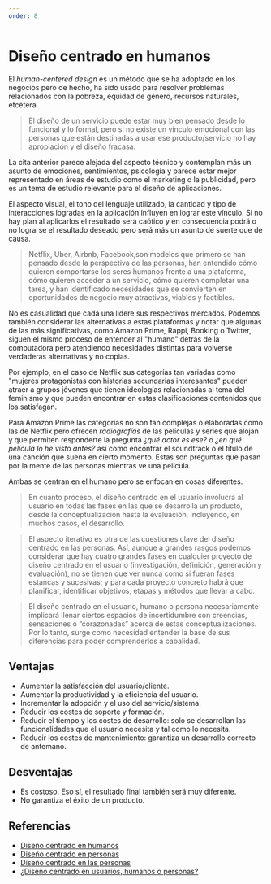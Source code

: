 ```yaml
---
order: 8
---
```


# Diseño centrado en humanos

El _human-centered design_ es un método que se ha adoptado en los negocios pero de hecho, ha sido usado para resolver problemas relacionados con la pobreza, equidad de género, recursos naturales, etcétera.

> El diseño de un servicio puede estar muy bien pensado desde lo funcional y lo formal, pero si no existe un vínculo emocional con las personas que están destinadas a usar ese producto/servicio no hay apropiación y el diseño fracasa.

La cita anterior parece alejada del aspecto técnico y contemplan más un asunto de emociones, sentimientos, psicología y parece estar mejor representado en áreas de estudio como el marketing o la publicidad, pero es un tema de estudio relevante para el diseño de aplicaciones.

El aspecto visual, el tono del lenguaje utilizado, la cantidad y tipo de interacciones logradas en la aplicación influyen en lograr este vínculo. Si no hay plan al aplicarlos el resultado será caótico y en consecuencia podrá o no lograrse el resultado deseado pero será más un asunto de suerte que de causa.

> Netflix, Uber, Airbnb, Facebook,son modelos que primero se han pensado desde la perspectiva de las personas, han entendido cómo quieren comportarse los seres humanos frente a una plataforma, cómo quieren acceder a un servicio, cómo quieren completar una tarea, y han identificado necesidades que se convierten en oportunidades de negocio muy atractivas, viables y factibles.

No es casualidad que cada  una lidere sus respectivos mercados. Podemos también considerar las alternativas a estas plataformas y notar que algunas de las más significativas, como Amazon Prime, Rappi, Booking o Twitter, siguen el mismo proceso de entender al "humano" detrás de la computadora pero atendiendo necesidades distintas para volverse verdaderas alternativas y no copias.	

Por ejemplo, en el caso de Netflix sus categorías tan variadas como "mujeres protagonistas con historias secundarias interesantes" pueden atraer a grupos jóvenes que tienen ideologías relacionadas al tema del feminismo y que pueden encontrar en estas clasificaciones contenidos que los satisfagan. 

Para Amazon Prime las categorías no son tan complejas o elaboradas como las de Netflix pero ofrecen _radiografías_ de las películas y series que alojan y que permiten responderte la pregunta _¿qué actor es ese?_ o _¿en qué película lo he visto antes?_ así como encontrar el soundtrack o el título de una canción que suena en cierto momento. Estas son preguntas que pasan por la mente de las personas mientras ve una película. 

Ambas se centran en el humano pero se enfocan en cosas diferentes.

> En cuanto proceso, el diseño centrado en el usuario involucra al usuario en todas las fases en las que se desarrolla un producto, desde la conceptualización hasta la evaluación, incluyendo, en muchos casos, el desarrollo.

> El aspecto iterativo es otra de las cuestiones clave del diseño centrado en las personas. Así, aunque a grandes rasgos podemos considerar que hay cuatro grandes fases en cualquier proyecto de diseño centrado en el usuario (investigación, definición, generación y evaluación), no se tienen que ver nunca como si fueran fases estancas y sucesivas; y para cada proyecto concreto habrá que planificar, identificar objetivos, etapas y métodos que llevar a cabo.

> El diseño centrado en el usuario, humano o persona necesariamente implicará llenar ciertos espacios de incertidumbre con creencias, sensaciones o “corazonadas” acerca de estas conceptualizaciones. Por lo tanto, surge como necesidad entender la base de sus diferencias para poder comprenderlos a cabalidad.

## Ventajas

- Aumentar la satisfacción del usuario/cliente.
- Aumentar la productividad y la eficiencia del usuario.
- Incrementar la adopción y el uso del servicio/sistema.
- Reducir los costes de soporte y formación.
- Reducir el tiempo y los costes de desarrollo: solo se desarrollan las funcionalidades que el usuario necesita y tal como lo necesita.
- Reducir los costes de mantenimiento: garantiza un desarrollo correcto de antemano.

## Desventajas

- Es costoso. Eso sí, el resultado final también será muy diferente.
- No garantiza el éxito de un producto.


## Referencias

- [Diseño centrado en humanos](https://www.academia.edu/37383294/Dise%C3%B1o_centrado_en_lo_humano)
- [Diseño centrado en personas](https://ilab.net/la-metodologia-del-s-xxi-diseno-centrado-en-personas/)
- [Diseño centrado en las personas](http://design-toolkit.recursos.uoc.edu/es/diseno-centrado-en-las-personas/)
- [¿Diseño centrado en usuarios, humanos o personas?](https://blog.ida.cl/experiencia-de-usuario/diseno-centrado-en-usuarios-humanos-o-personas/)